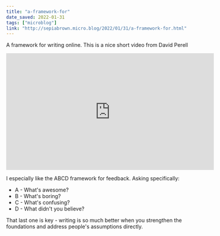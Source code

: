 ```yaml
---
title: "a-framework-for"
date_saved: 2022-01-31
tags: ["microblog"]
link: "http://sepiabrown.micro.blog/2022/01/31/a-framework-for.html"
---
```

A framework for writing online. This is a nice short video from David Perell

<iframe width="560" height="315" src="https://www.youtube.com/embed/l0WdJuEvHO8" title="YouTube video player" frameborder="0" allow="accelerometer; autoplay; clipboard-write; encrypted-media; gyroscope; picture-in-picture" allowfullscreen></iframe>

I especially like the ABCD framework for feedback. Asking specifically:

* A - What's awesome?
* B - What's boring?
* C - What's confusing?
* D - What didn't you believe?

That last one is key - writing is so much better when you strengthen the foundations and address people's assumptions directly.
